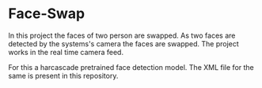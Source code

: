 # Face-Swap
In this project the faces of two person are swapped. As two faces are detected by the systems's camera the faces are swapped.
The project works in the real time camera feed.

For this a harcascade pretrained face detection model. The XML file for the same is present in this repository.
